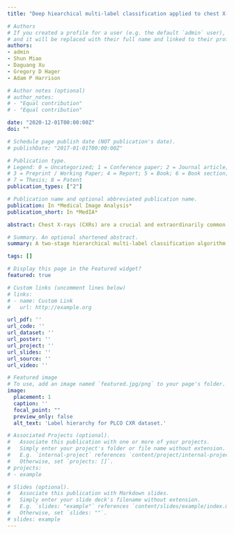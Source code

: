 ```yaml
---
title: "Deep hiearchical multi-label classification applied to chest X-ray abnormality taxonomies"

# Authors
# If you created a profile for a user (e.g. the default `admin` user), write the username (folder name) here 
# and it will be replaced with their full name and linked to their profile.
authors:
- admin
- Shun Miao
- Daguang Xu
- Gregory D Hager
- Adam P Harrison

# Author notes (optional)
# author_notes:
# - "Equal contribution"
# - "Equal contribution"

date: "2020-12-01T00:00:00Z"
doi: ""

# Schedule page publish date (NOT publication's date).
# publishDate: "2017-01-01T00:00:00Z"

# Publication type.
# Legend: 0 = Uncategorized; 1 = Conference paper; 2 = Journal article;
# 3 = Preprint / Working Paper; 4 = Report; 5 = Book; 6 = Book section;
# 7 = Thesis; 8 = Patent
publication_types: ["2"]

# Publication name and optional abbreviated publication name.
publication: In *Medical Image Analysis*
publication_short: In *MedIA*

abstract: Chest X-rays (CXRs) are a crucial and extraordinarily common diagnostic tool, leading to heavy research for computer-aided diagnosis (CAD) solutions. However, both high classification accuracy and meaningful model predictions that respect and incorporate clinical taxonomies are crucial for CAD usability. To this end, we present a deep hierarchical multi-label classification (HMLC) approach for CXR CAD. Different than other hierarchical systems, we show that first training the network to model conditional probability directly and then refining it with unconditional probabilities is key in boosting performance. In addition, we also formulate a numerically stable cross-entropy loss function for unconditional probabilities that provides concrete performance improvements. Finally, we demonstrate that HMLC can be an effective means to manage missing or incomplete labels. To the best of our knowledge, we are the first to apply HMLC to medical imaging CAD. We extensively evaluate our approach on detecting abnormality labels from the CXR arm of the Prostate, Lung, Colorectal and Ovarian (PLCO) dataset, which comprises over 198,000 manually annotated CXRs. When using complete labels, we report a mean area under the curve (AUC) of 0.887, the highest yet reported for this dataset. These results are supported by ancillary experiments on the PadChest dataset, where we also report significant improvements, 1.2% and 4.1% in AUC and average precision, respectively over strong “flat” classifiers. Finally, we demonstrate that our HMLC approach can much better handle incompletely labelled data. These performance improvements, combined with the inherent usefulness of taxonomic predictions, indicate that our approach represents a useful step forward for CXR CAD.

# Summary. An optional shortened abstract.
summary: A two-stage hierarchical multi-label classification algorithm for chest X-ray abnormality classification.

tags: []

# Display this page in the Featured widget?
featured: true

# Custom links (uncomment lines below)
# links:
# - name: Custom Link
#   url: http://example.org

url_pdf: ''
url_code: ''
url_dataset: ''
url_poster: ''
url_project: ''
url_slides: ''
url_source: ''
url_video: ''

# Featured image
# To use, add an image named `featured.jpg/png` to your page's folder. 
image:
  placement: 1
  caption: ''
  focal_point: ""
  preview_only: false
  alt_text: 'Label hierarchy for PLCO CXR dataset.'

# Associated Projects (optional).
#   Associate this publication with one or more of your projects.
#   Simply enter your project's folder or file name without extension.
#   E.g. `internal-project` references `content/project/internal-project/index.md`.
#   Otherwise, set `projects: []`.
# projects:
# - example

# Slides (optional).
#   Associate this publication with Markdown slides.
#   Simply enter your slide deck's filename without extension.
#   E.g. `slides: "example"` references `content/slides/example/index.md`.
#   Otherwise, set `slides: ""`.
# slides: example
---
```

